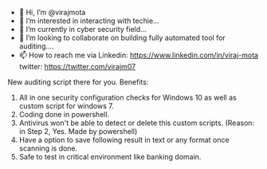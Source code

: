 - 👋 Hi, I’m @virajmota
- 👀 I’m interested in interacting with techie...
- 🌱 I’m currently in cyber security field...
- 💞️ I’m looking to collaborate on building fully automated tool for auditing....
- 📫 How to reach me via
Linkedin: https://www.linkedin.com/in/viraj-mota
twitter: https://twitter.com/virajm07

<!---
virajmota/virajmota is a ✨ special ✨ repository because its `README.md` (this file) appears on your GitHub profile.
You can click the Preview link to take a look at your changes.
--->
New auditing script there for you.
Benefits:
1. All in one security configuration checks for Windows 10 as well as custom script for windows 7.
2. Coding done in powershell.
3. Antivirus won't be able to detect or delete this custom scripts. (Reason: in Step 2, Yes. Made by powershell)
4. Have a option to save following result in text or any format once scanning is done.
5. Safe to test in critical environment like banking domain.
